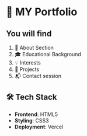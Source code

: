 # 🚀 MY Portfolio

## You will find 
1. 📝 About Section 
2. 🎓 Educational Background 
3. 💡 Interests 
4. 🌟 Projects 
5. 📬 Contact session 


## 🛠️ Tech Stack

- **Frontend**: HTML5 
- **Styling**: CSS3
- **Deployment**: Vercel
